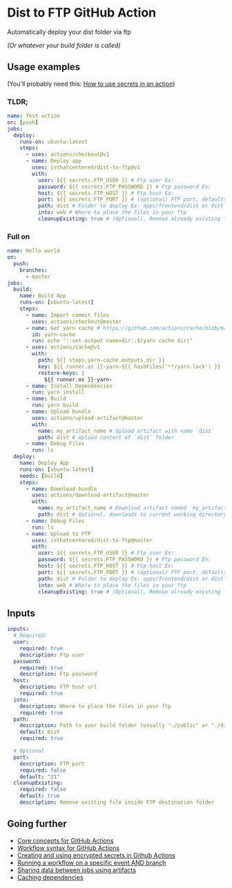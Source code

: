 # Dist to FTP GitHub Action

Automatically deploy your dist folder via ftp

_(Or whatever your build folder is called)_

## Usage examples

(You'll probably need this: [How to use secrets in an action](https://help.github.com/en/actions/automating-your-workflow-with-github-actions/creating-and-using-encrypted-secrets#using-encrypted-secrets-in-a-workflow))

### TLDR;

```yaml
name: Test action
on: [push]
jobs:
  deploy:
    runs-on: ubuntu-latest
    steps:
      - uses: actions/checkout@v1
      - name: Deploy app
        uses: isthatcentered/dist-to-ftp@v1
        with:
          user: ${{ secrets.FTP_USER }} # Ftp user Ex:
          password: ${{ secrets.FTP_PASSWORD }} # Ftp password Ex:
          host: ${{ secrets.FTP_HOST }} # Ftp host Ex:
          port: ${{ secrets.FTP_PORT }} # (optional) FTP port, defaults to 21
          path: dist # Folder to deploy Ex: apps/frontend/dist or dist
          into: web # Where to place the files in your ftp
          cleanupExisting: true # (Optional), Remove already existing files inside FTP destination folder (`into` parameter)
```

### Full on

```yaml
name: Hello world
on:
  push:
    branches:
      - master
jobs:
  build:
    name: Build App
    runs-on: [ubuntu-latest]
    steps:
      - name: Import commit files
        uses: actions/checkout@master
      - name: Get yarn cache # https://github.com/actions/cache/blob/master/examples.md#node---yarn
        id: yarn-cache
        run: echo "::set-output name=dir::$(yarn cache dir)"
      - uses: actions/cache@v1
        with:
          path: ${{ steps.yarn-cache.outputs.dir }}
          key: ${{ runner.os }}-yarn-${{ hashFiles('**/yarn.lock') }}
          restore-keys: |
            ${{ runner.os }}-yarn-
      - name: Install Dependencies
        run: yarn install
      - name: Build
        run: yarn build
      - name: Upload bundle
        uses: actions/upload-artifact@master
        with:
          name: my_artifact_name # Upload artifact with name `dist`
          path: dist # Upload content of `dist` folder
      - name: Debug Files
        run: ls
  deploy:
    name: Deploy App
    runs-on: [ubuntu-latest]
    needs: [build]
    steps:
      - name: Download bundle
        uses: actions/download-artifact@master
        with:
          name: my_artifact_name # Download artifact named `my_artifact_name` (matches build step: Upload bundle)
          path: dist # Optional, downloads to current working directory under folder {artifact_name} if not specified
      - name: Debug Files
        run: ls
      - name: Upload to FTP
        uses: isthatcentered/dist-to-ftp@master
        with:
          user: ${{ secrets.FTP_USER }} # Ftp user Ex:
          password: ${{ secrets.FTP_PASSWORD }} # Ftp password Ex:
          host: ${{ secrets.FTP_HOST }} # Ftp host Ex:
          port: ${{ secrets.FTP_PORT }} # (optional) FTP port, defaults to 21
          path: dist # Folder to deploy Ex: apps/frontend/dist or dist
          into: web # Where to place the files in your ftp
          cleanupExisting: true # (Optional), Remove already existing files inside FTP destination folder (`into` parameter)
```

## Inputs

```yaml
inputs:
  # Required:
  user:
    required: true
    description: Ftp user
  password:
    required: true
    description: Ftp password
  host:
    description: FTP host url
    required: true
  into:
    description: Where to place the files in your ftp
    required: true
  path:
    description: Path to your build folder (usually "./public" or "./dist")
    default: dist
    required: true

  # Optional
  port:
    description: FTP port
    required: false
    default: "21"
  cleanupExisting:
    required: false
    default: true
    description: Remove existing file inside FTP destination folder
```

## Going further

- [Core concepts for GitHub Actions](https://help.github.com/en/actions/automating-your-workflow-with-github-actions/core-concepts-for-github-actions)
- [Workflow syntax for GitHub Actions](https://help.github.com/en/actions/automating-your-workflow-with-github-actions/workflow-syntax-for-github-actions)
- [Creating and using encrypted secrets in Github Actions](https://help.github.com/en/actions/automating-your-workflow-with-github-actions/creating-and-using-encrypted-secrets)
- [Running a workflow on a specific event AND branch](https://help.github.com/en/actions/automating-your-workflow-with-github-actions/workflow-syntax-for-github-actions#example-using-multiple-events-with-activity-types-or-configuration)
- [Sharing data between jobs using artifacts](https://help.github.com/en/actions/automating-your-workflow-with-github-actions/persisting-workflow-data-using-artifacts#sharing-data-between-workflow-runs)
- [Caching dependencies](https://help.github.com/en/actions/automating-your-workflow-with-github-actions/caching-dependencies-to-speed-up-workflows)
